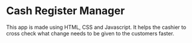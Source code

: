 # Cash Register Manager

This app is made using HTML, CSS and Javascript. It helps the cashier to cross check what change needs to be given to the customers faster.
